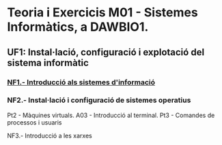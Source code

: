 # Teoria i Exercicis M01 - Sistemes Informàtics, a DAWBIO1. 

## UF1: Instal·lació, configuració i explotació del sistema informàtic

### [NF1.- Introducció als sistemes d'informació](./m01-uf1/uf1-nf1-sessio11-components-si.md)
### NF2.- Instal·lació i configuració de sistemes operatius

Pt2 - Màquines virtuals.
A03 - Introducció al terminal.
Pt3 - Comandes de processos i usuaris

NF3.- Introducció a les xarxes

